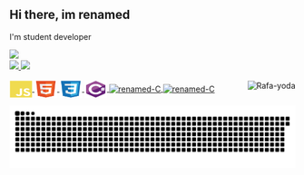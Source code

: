 ## Hi there, im renamed

I'm student developer

  <div>
      <a href = "mailto:suyakoxd@gmail.com"><img src="https://img.shields.io/badge/-Gmail-%23333?style=for-the-badge&logo=gmail&logoColor=white" target="_blank"></a>
  </div>
  <a href="https://github.com/imsickofthis">
  <img height="180em" src="https://github-readme-stats.vercel.app/api?username=imsickofthis&show_icons=true&theme=dracula&include_all_commits=true&count_private=true"/>
  <img height="180em" src="https://github-readme-stats.vercel.app/api/top-langs/?username=imsickofthis&layout=compact&langs_count=7&theme=dracula"/>

<div style="display: inline_block"><br>
  <img align="center" alt="renamed-Js" height="30" width="40" src="https://raw.githubusercontent.com/devicons/devicon/master/icons/javascript/javascript-plain.svg">
  <img align="center" alt="renamed-HTML" height="30" width="40" src="https://raw.githubusercontent.com/devicons/devicon/master/icons/html5/html5-original.svg">
  <img align="center" alt="renamed-CSS" height="30" width="40" src="https://raw.githubusercontent.com/devicons/devicon/master/icons/css3/css3-original.svg">
  <img align="center" alt="renamed-Csharp" height="30" width="40" src="https://raw.githubusercontent.com/devicons/devicon/master/icons/csharp/csharp-original.svg">
  <img align="center" alt="renamed-C" height="30" width="40" src="https://cdn.jsdelivr.net/gh/devicons/devicon/icons/c/c-original.svg" />
  <img align="center" alt="renamed-C" height="30" width="40"src="https://cdn.jsdelivr.net/gh/devicons/devicon/icons/html5/html5-plain-wordmark.svg" />

  <img align="right" alt="Rafa-yoda" src="https://i.imgur.com/Oe6GnoD.gif">
 
  ![Snake animation](https://github.com/imsickofthis/imsickofthis/blob/output/github-contribution-grid-snake.svg)
  </div>

  

  
  
